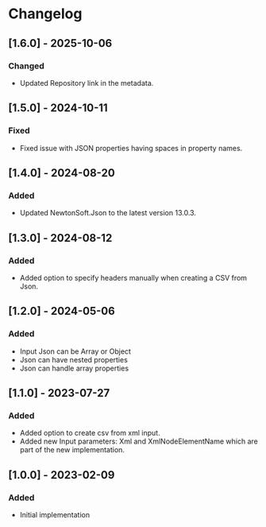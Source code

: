 # Changelog

## [1.6.0] - 2025-10-06
### Changed
- Updated Repository link in the metadata.

## [1.5.0] - 2024-10-11
### Fixed
- Fixed issue with JSON properties having spaces in property names.

## [1.4.0] - 2024-08-20
### Added
- Updated NewtonSoft.Json to the latest version 13.0.3.

## [1.3.0] - 2024-08-12
### Added
- Added option to specify headers manually when creating a CSV from Json.

## [1.2.0] - 2024-05-06
### Added
- Input Json can be Array or Object
- Json can have nested properties
- Json can handle array properties

## [1.1.0] - 2023-07-27
### Added
- Added option to create csv from xml input.
- Added new Input parameters: Xml and XmlNodeElementName which are part of the new implementation.

## [1.0.0] - 2023-02-09
### Added
- Initial implementation
